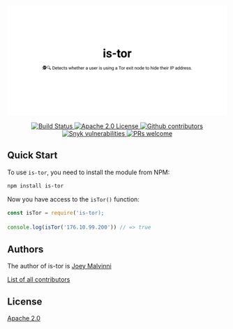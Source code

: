 <p align="center">
    <img src="https://raw.githubusercontent.com/joeymalvinni/is-tor/main/data/banners/is-tor-banner.svg"></img>
    <br>
</p>
<p align="center">
  <a href="https://travis-ci.com/joeymalvinni/is-tor">
    <img alt="Build Status" src="https://app.travis-ci.com/joeymalvinni/is-tor.svg?branch=main">
  </a>
  <a href="https://opensource.org/licenses/Apache-2.0">
	<img alt="Apache 2.0 License" src="https://img.shields.io/badge/License-Apache%202.0-blue.svg">
  </a>
  <a href="https://github.com/joeymalvinni/is-tor/contributors/">
	<img alt="Github contributors" src="https://img.shields.io/github/contributors/joeymalvinni/is-tor.svg">
  </a>
  <a href="https://snyk.io/test/github/joeymalvinni/random-usernames/">
	<img alt="Snyk vulnerabilities" src="https://snyk.io/test/github/joeymalvinni/is-tor/badge.svg?targetFile=package.json">
  </a>
  <a href="https://github.com/joeymalvinni/is-tor/pulls">
	<img alt="PRs welcome" src="https://img.shields.io/badge/PRs-welcome-brightgreen.svg">
  </a>
</p>


## Quick Start

To use `is-tor`, you need to install the module from NPM:

```bash
npm install is-tor
```

Now you have access to the `isTor()` function:

```js
const isTor = require('is-tor);

console.log(isTor('176.10.99.200')) // => true
```

## Authors

The author of is-tor is [Joey Malvinni](https://github.com/joeymalvinni)

[List of all contributors](https://github.com/joeymalvinni/webrtc-ips/graphs/contributors)

## License

  [Apache 2.0](LICENSE)
